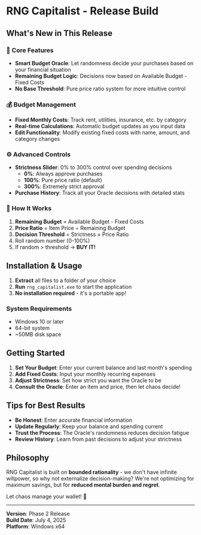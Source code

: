 # RNG Capitalist - Release Build

## What's New in This Release

### 🎯 Core Features
- **Smart Budget Oracle**: Let randomness decide your purchases based on your financial situation
- **Remaining Budget Logic**: Decisions now based on Available Budget - Fixed Costs
- **No Base Threshold**: Pure price ratio system for more intuitive control

### 💰 Budget Management
- **Fixed Monthly Costs**: Track rent, utilities, insurance, etc. by category
- **Real-time Calculations**: Automatic budget updates as you input data
- **Edit Functionality**: Modify existing fixed costs with name, amount, and category changes

### ⚙️ Advanced Controls
- **Strictness Slider**: 0% to 300% control over spending decisions
  - **0%**: Always approve purchases
  - **100%**: Pure price ratio (default) 
  - **300%**: Extremely strict approval
- **Purchase History**: Track all your Oracle decisions with detailed stats

### 🎲 How It Works
1. **Remaining Budget** = Available Budget - Fixed Costs
2. **Price Ratio** = Item Price ÷ Remaining Budget  
3. **Decision Threshold** = Strictness × Price Ratio
4. Roll random number (0-100%)
5. If random > threshold → **BUY IT!**

## Installation & Usage

1. **Extract** all files to a folder of your choice
2. **Run** `rng_capitalist.exe` to start the application
3. **No installation required** - it's a portable app!

### System Requirements
- Windows 10 or later
- 64-bit system
- ~50MB disk space

## Getting Started

1. **Set Your Budget**: Enter your current balance and last month's spending
2. **Add Fixed Costs**: Input your monthly recurring expenses
3. **Adjust Strictness**: Set how strict you want the Oracle to be
4. **Consult the Oracle**: Enter an item and price, then let chaos decide!

## Tips for Best Results

- **Be Honest**: Enter accurate financial information
- **Update Regularly**: Keep your balance and spending current
- **Trust the Process**: The Oracle's randomness reduces decision fatigue
- **Review History**: Learn from past decisions to adjust your strictness

## Philosophy

RNG Capitalist is built on **bounded rationality** - we don't have infinite willpower, so why not externalize decision-making? We're not optimizing for maximum savings, but for **reduced mental burden and regret**.

Let chaos manage your wallet! 🎰

---

**Version**: Phase 2 Release  
**Build Date**: July 4, 2025  
**Platform**: Windows x64
